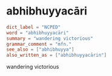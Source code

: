 # abhibhuyyacāri

``` toml
dict_label = "NCPED"
word = "abhibhuyyacāri"
summary = "wandering victorious"
grammar_comment = "mfn."
see_also = ["abhibhuyya"]
also_written_as = ["abhibhuyyacārin"]
```

wandering victorious

